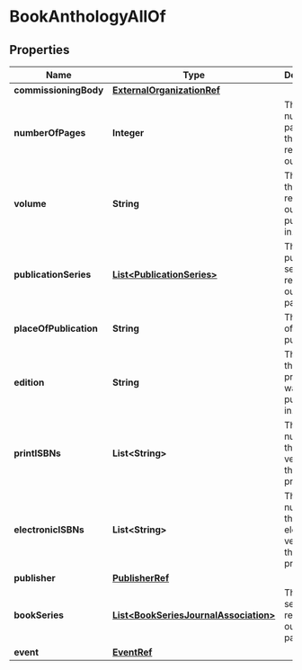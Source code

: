 

# BookAnthologyAllOf

## Properties

Name | Type | Description | Notes
------------ | ------------- | ------------- | -------------
**commissioningBody** | [**ExternalOrganizationRef**](ExternalOrganizationRef.md) |  |  [optional]
**numberOfPages** | **Integer** | The number of pages in the research output. |  [optional]
**volume** | **String** | The volume that the research output was published in. |  [optional]
**publicationSeries** | [**List&lt;PublicationSeries&gt;**](PublicationSeries.md) | The publication series this research output is part of. |  [optional]
**placeOfPublication** | **String** | The place of publication. |  [optional]
**edition** | **String** | The edition that the production was published in. |  [optional]
**printISBNs** | **List&lt;String&gt;** | The ISBN number for the printed versions of the production. |  [optional]
**electronicISBNs** | **List&lt;String&gt;** | The ISBN number for the electronic versions of the production. |  [optional]
**publisher** | [**PublisherRef**](PublisherRef.md) |  |  [optional]
**bookSeries** | [**List&lt;BookSeriesJournalAssociation&gt;**](BookSeriesJournalAssociation.md) | The book series this research output is part of. |  [optional]
**event** | [**EventRef**](EventRef.md) |  |  [optional]



